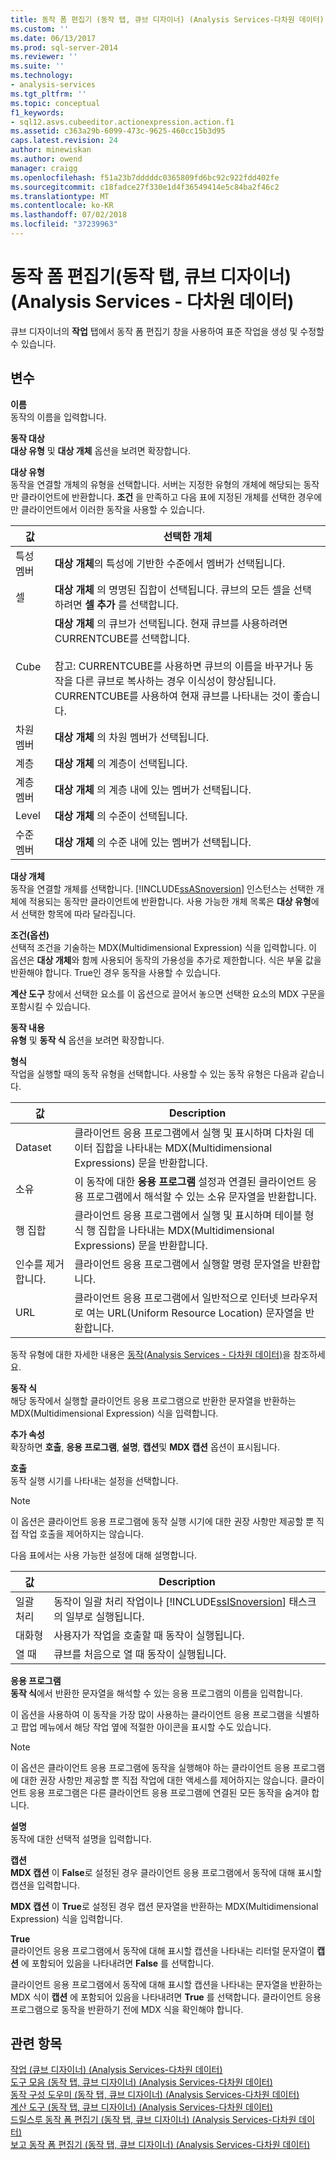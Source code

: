 ```yaml
---
title: 동작 폼 편집기 (동작 탭, 큐브 디자이너) (Analysis Services-다차원 데이터) | Microsoft Docs
ms.custom: ''
ms.date: 06/13/2017
ms.prod: sql-server-2014
ms.reviewer: ''
ms.suite: ''
ms.technology:
- analysis-services
ms.tgt_pltfrm: ''
ms.topic: conceptual
f1_keywords:
- sql12.asvs.cubeeditor.actionexpression.action.f1
ms.assetid: c363a29b-6099-473c-9625-460cc15b3d95
caps.latest.revision: 24
author: minewiskan
ms.author: owend
manager: craigg
ms.openlocfilehash: f51a23b7dddddc0365809fd6bc92c922fdd402fe
ms.sourcegitcommit: c18fadce27f330e1d4f36549414e5c84ba2f46c2
ms.translationtype: MT
ms.contentlocale: ko-KR
ms.lasthandoff: 07/02/2018
ms.locfileid: "37239963"
---
```

# <a name="action-form-editor-actions-tab-cube-designer-analysis-services---multidimensional-data"></a>동작 폼 편집기(동작 탭, 큐브 디자이너)(Analysis Services - 다차원 데이터)
  큐브 디자이너의 **작업** 탭에서 동작 폼 편집기 창을 사용하여 표준 작업을 생성 및 수정할 수 있습니다.  
  
## <a name="options"></a>변수  
 **이름**  
 동작의 이름을 입력합니다.  
  
 **동작 대상**  
 **대상 유형** 및 **대상 개체** 옵션을 보려면 확장합니다.  
  
 **대상 유형**  
 동작을 연결할 개체의 유형을 선택합니다. 서버는 지정한 유형의 개체에 해당되는 동작만 클라이언트에 반환합니다. **조건** 을 만족하고 다음 표에 지정된 개체를 선택한 경우에만 클라이언트에서 이러한 동작을 사용할 수 있습니다.  
  
|값|선택한 개체|  
|-----------|---------------------|  
|특성 멤버|**대상 개체**의 특성에 기반한 수준에서 멤버가 선택됩니다.|  
|셀|**대상 개체** 의 명명된 집합이 선택됩니다. 큐브의 모든 셀을 선택하려면 **셀 추가** 를 선택합니다.|  
|Cube|**대상 개체** 의 큐브가 선택됩니다. 현재 큐브를 사용하려면 CURRENTCUBE를 선택합니다.<br /><br /> 참고: CURRENTCUBE를 사용하면 큐브의 이름을 바꾸거나 동작을 다른 큐브로 복사하는 경우 이식성이 향상됩니다. CURRENTCUBE를 사용하여 현재 큐브를 나타내는 것이 좋습니다.|  
|차원 멤버|**대상 개체** 의 차원 멤버가 선택됩니다.|  
|계층|**대상 개체** 의 계층이 선택됩니다.|  
|계층 멤버|**대상 개체** 의 계층 내에 있는 멤버가 선택됩니다.|  
|Level|**대상 개체** 의 수준이 선택됩니다.|  
|수준 멤버|**대상 개체** 의 수준 내에 있는 멤버가 선택됩니다.|  
  
 **대상 개체**  
 동작을 연결할 개체를 선택합니다. [!INCLUDE[ssASnoversion](../includes/ssasnoversion-md.md)] 인스턴스는 선택한 개체에 적용되는 동작만 클라이언트에 반환합니다. 사용 가능한 개체 목록은 **대상 유형**에서 선택한 항목에 따라 달라집니다.  
  
 **조건(옵션)**  
 선택적 조건을 기술하는 MDX(Multidimensional Expression) 식을 입력합니다. 이 옵션은 **대상 개체**와 함께 사용되어 동작의 가용성을 추가로 제한합니다. 식은 부울 값을 반환해야 합니다. True인 경우 동작을 사용할 수 있습니다.  
  
 **계산 도구** 창에서 선택한 요소를 이 옵션으로 끌어서 놓으면 선택한 요소의 MDX 구문을 포함시킬 수 있습니다.  
  
 **동작 내용**  
 **유형** 및 **동작 식** 옵션을 보려면 확장합니다.  
  
 **형식**  
 작업을 실행할 때의 동작 유형을 선택합니다. 사용할 수 있는 동작 유형은 다음과 같습니다.  
  
|값|Description|  
|-----------|-----------------|  
|Dataset|클라이언트 응용 프로그램에서 실행 및 표시하며 다차원 데이터 집합을 나타내는 MDX(Multidimensional Expressions) 문을 반환합니다.|  
|소유|이 동작에 대한 **응용 프로그램** 설정과 연결된 클라이언트 응용 프로그램에서 해석할 수 있는 소유 문자열을 반환합니다.|  
|행 집합|클라이언트 응용 프로그램에서 실행 및 표시하며 테이블 형식 행 집합을 나타내는 MDX(Multidimensional Expressions) 문을 반환합니다.|  
|인수를 제거합니다.|클라이언트 응용 프로그램에서 실행할 명령 문자열을 반환합니다.|  
|URL|클라이언트 응용 프로그램에서 일반적으로 인터넷 브라우저로 여는 URL(Uniform Resource Location) 문자열을 반환합니다.|  
  
 동작 유형에 대한 자세한 내용은 [동작&#40;Analysis Services - 다차원 데이터&#41;](multidimensional-models/actions-analysis-services-multidimensional-data.md)을 참조하세요.  
  
 **동작 식**  
 해당 동작에서 실행할 클라이언트 응용 프로그램으로 반환한 문자열을 반환하는 MDX(Multidimensional Expression) 식을 입력합니다.  
  
 **추가 속성**  
 확장하면 **호출**, **응용 프로그램**, **설명**, **캡션**및 **MDX 캡션** 옵션이 표시됩니다.  
  
 **호출**  
 동작 실행 시기를 나타내는 설정을 선택합니다.  
  
> [!NOTE]  
>  이 옵션은 클라이언트 응용 프로그램에 동작 실행 시기에 대한 권장 사항만 제공할 뿐 직접 작업 호출을 제어하지는 않습니다.  
  
 다음 표에서는 사용 가능한 설정에 대해 설명합니다.  
  
|값|Description|  
|-----------|-----------------|  
|일괄 처리|동작이 일괄 처리 작업이나 [!INCLUDE[ssISnoversion](../includes/ssisnoversion-md.md)] 태스크의 일부로 실행됩니다.|  
|대화형|사용자가 작업을 호출할 때 동작이 실행됩니다.|  
|열 때|큐브를 처음으로 열 때 동작이 실행됩니다.|  
  
 **응용 프로그램**  
 **동작 식**에서 반환한 문자열을 해석할 수 있는 응용 프로그램의 이름을 입력합니다.  
  
 이 옵션을 사용하여 이 동작을 가장 많이 사용하는 클라이언트 응용 프로그램을 식별하고 팝업 메뉴에서 해당 작업 옆에 적절한 아이콘을 표시할 수도 있습니다.  
  
> [!NOTE]  
>  이 옵션은 클라이언트 응용 프로그램에 동작을 실행해야 하는 클라이언트 응용 프로그램에 대한 권장 사항만 제공할 뿐 직접 작업에 대한 액세스를 제어하지는 않습니다. 클라이언트 응용 프로그램은 다른 클라이언트 응용 프로그램에 연결된 모든 동작을 숨겨야 합니다.  
  
 **설명**  
 동작에 대한 선택적 설명을 입력합니다.  
  
 **캡션**  
 **MDX 캡션** 이 **False**로 설정된 경우 클라이언트 응용 프로그램에서 동작에 대해 표시할 캡션을 입력합니다.  
  
 **MDX 캡션** 이 **True**로 설정된 경우 캡션 문자열을 반환하는 MDX(Multidimensional Expression) 식을 입력합니다.  
  
 **True**  
 클라이언트 응용 프로그램에서 동작에 대해 표시할 캡션을 나타내는 리터럴 문자열이 **캡션** 에 포함되어 있음을 나타내려면 **False** 를 선택합니다.  
  
 클라이언트 응용 프로그램에서 동작에 대해 표시할 캡션을 나타내는 문자열을 반환하는 MDX 식이 **캡션** 에 포함되어 있음을 나타내려면 **True** 를 선택합니다. 클라이언트 응용 프로그램으로 동작을 반환하기 전에 MDX 식을 확인해야 합니다.  
  
## <a name="see-also"></a>관련 항목  
 [작업 &#40;큐브 디자이너&#41; &#40;Analysis Services-다차원 데이터&#41;](actions-cube-designer-analysis-services-multidimensional-data.md)   
 [도구 모음 &#40;동작 탭, 큐브 디자이너&#41; &#40;Analysis Services-다차원 데이터&#41;](toolbar-actions-tab-cube-designer-analysis-services-multidimensional-data.md)   
 [동작 구성 도우미 &#40;동작 탭, 큐브 디자이너&#41; &#40;Analysis Services-다차원 데이터&#41;](action-organizer-cube-designer-analysis-services-multidimensional-data.md)   
 [계산 도구 &#40;동작 탭, 큐브 디자이너&#41; &#40;Analysis Services-다차원 데이터&#41;](calculation-tools-actions-cube-designer-analysis-services-multidimensional-data.md)   
 [드릴스루 동작 폼 편집기 &#40;동작 탭, 큐브 디자이너&#41; &#40;Analysis Services-다차원 데이터&#41;](drillthrough-action-form-editor-cube-designer-analysis-services-multidimensional-data.md)   
 [보고 동작 폼 편집기 &#40;동작 탭, 큐브 디자이너&#41; &#40;Analysis Services-다차원 데이터&#41;](report-action-form-editor-cube-designer-analysis-services-multidimensional-data.md)  
  
  

